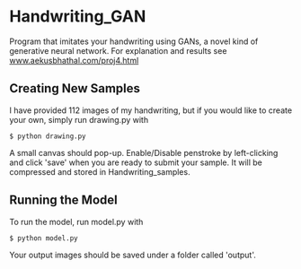 # Handwriting_GAN
Program that imitates your handwriting using GANs, a novel kind of generative neural network.
For explanation and results see www.aekusbhathal.com/proj4.html

## Creating New Samples
I have provided 112 images of my handwriting, but if you would like to create your own, simply run drawing.py with
```
$ python drawing.py
```
A small canvas should pop-up. Enable/Disable penstroke by left-clicking and click 'save' when you are ready to submit your sample.
It will be compressed and stored in Handwriting_samples.

## Running the Model
To run the model, run model.py with
```
$ python model.py
```
Your output images should be saved under a folder called 'output'.
